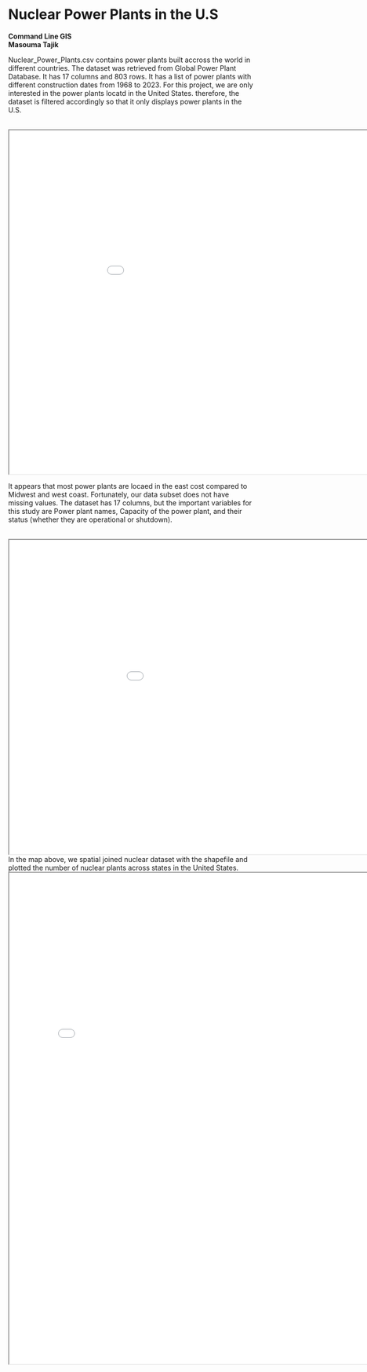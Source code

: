 ---
---
# Nuclear Power Plants in the U.S <br>
**Command Line GIS**<br>
**Masouma Tajik**<br>

<p>Nuclear_Power_Plants.csv contains power plants built accross the world in different countries. The dataset was retrieved from Global Power Plant Database. It has 17 columns and 803 rows. It has a list of power plants with different construction dates from 1968 to 2023.  For this project, we are only interested in the power plants locatd in the United States. therefore, the dataset is filtered accordingly so that it only displays power plants in the U.S.</p> 
<br>
<iframe src="Distribution_map.html" width="1000" height="700"></iframe>
<br>
<p>It appears that most power plants are locaed in the east cost compared to Midwest and west coast. Fortunately, our data subset does not have missing values. The dataset has 17 columns, but the important variables for this study are Power plant names, Capacity of the power plant, and their status (whether they are operational or shutdown).</p> 
<br>
<iframe src="map_number_of_nuclear_plants.png" width="1080" height="640"></iframe>
<br>
In the map above, we spatial joined nuclear dataset with the shapefile and plotted the number of nuclear plants across states in the United States.
<br>
<iframe src="map_with_nuclear_points.png" width="800" height="1000"></iframe>
<br>  
